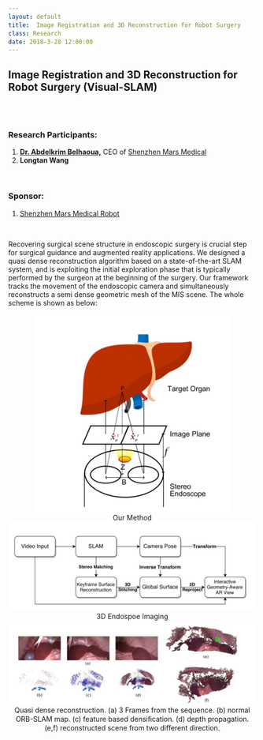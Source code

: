 ```yaml
---
layout: default
title:  Image Registration and 3D Reconstruction for Robot Surgery
class: Research
date: 2018-3-28 12:00:00
---
```



## Image Registration and 3D Reconstruction for Robot Surgery (Visual-SLAM)  
  
<br><br>


### Research Participants:

1. [**Dr. Abdelkrim Belhaoua,**](https://www.marssurgicalrobot.com/about) CEO of [Shenzhen Mars Medical](https://www.marssurgicalrobot.com/)
2. **Longtan Wang**

<br>

### Sponsor:
1. [Shenzhen Mars Medical Robot](https://www.marssurgicalrobot.com/)

<br>

Recovering surgical scene structure in endoscopic surgery is crucial step for surgical guidance and augmented reality applications. We designed a quasi dense reconstruction algorithm based on a state-of-the-art SLAM system, and is exploiting the initial exploration phase that is typically performed by the surgeon at the beginning of the surgery. Our framework tracks the movement of the endoscopic camera and simultaneously reconstructs a semi dense geometric mesh of the MIS scene.
The whole scheme is shown as below:
<br>

<center> <img src="/assets/post_images/1a.jpg" width="400px">  <br>
Our Method
</center>

<center> <img src="/assets/post_images/1b.jpg" width="500px">  <br>
3D Endospoe Imaging<br>
<img src="/assets/post_images/1c.jpg" width="1000px"><br>
Quasi dense reconstruction. (a) 3 Frames from the sequence. (b) normal ORB-SLAM map. (c) feature based densiﬁcation. (d) depth propagation. (e,f) reconstructed scene from two different direction. <br>


